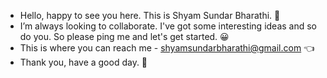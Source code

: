 - Hello, happy to see you here. This is Shyam Sundar Bharathi. 👨
- I’m always looking to collaborate. I've got some interesting ideas and so do you. So please ping me and let's get started. 😀
- This is where you can reach me - shyamsundarbharathi@gmail.com 👈
- Thank you, have a good day. 🙏

<!---
Shyam-Sundar-Bharathi/Shyam-Sundar-Bharathi is a ✨ special ✨ repository because its `README.md` (this file) appears on your GitHub profile.
You can click the Preview link to take a look at your changes.
--->
